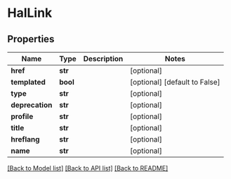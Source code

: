 # HalLink

## Properties
Name | Type | Description | Notes
------------ | ------------- | ------------- | -------------
**href** | **str** |  | [optional] 
**templated** | **bool** |  | [optional] [default to False]
**type** | **str** |  | [optional] 
**deprecation** | **str** |  | [optional] 
**profile** | **str** |  | [optional] 
**title** | **str** |  | [optional] 
**hreflang** | **str** |  | [optional] 
**name** | **str** |  | [optional] 

[[Back to Model list]](../README.md#documentation-for-models) [[Back to API list]](../README.md#documentation-for-api-endpoints) [[Back to README]](../README.md)


